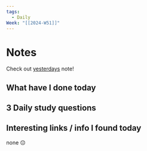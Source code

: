 ```yaml
---
tags:
  - Daily
Week: "[[2024-W51]]"
---
```


# Notes

Check out [yesterdays](2024-12-17) note!

## What have I done today

## 3 Daily study questions

## Interesting links / info I found today

none 😔
